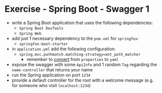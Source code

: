 # Exercise - Spring Boot - Swagger 1
* write a Spring Boot application that uses the following dependencies:
  * `Spring Boot DevTools`
  * `Spring Web`
* add just 1 necessary dependency to the `pom.xml` for `springfox`:
  * `springfox-boot-starter`
* in `application.yml` add the following configuration:
  * `spring.mvc.pathmatch.matching-strategy=ant_path_matcher`
    * remember to [convert](http://mageddo.com/tools/yaml-converter) from `properties` to `yaml`
* expose the swagger with some `ApiInfo` and 1 random `Tag` regarding the `name-controller` that returns your name
* run the Spring application on port `1234`
* provide a default controller for the root with a welcome message (e.g. for someone who visit `localhost:1234`)
